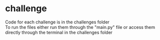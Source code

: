 # challenge

Code for each challenge is in the challenges folder
<br>To run the files either run them through the "main.py" file or access them directly through the terminal in the challenges folder
